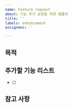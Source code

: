 ```yaml
---
name: Feature request
about: 기능 추가 요청을 위한 템플릿
title: ''
labels: enhancement
assignees: ''

---
```


## 목적
>
## 추가할 기능 리스트
- [ ]
## 참고 사항
